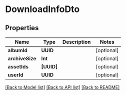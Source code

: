 # DownloadInfoDto

## Properties
Name | Type | Description | Notes
------------ | ------------- | ------------- | -------------
**albumId** | **UUID** |  | [optional] 
**archiveSize** | **Int** |  | [optional] 
**assetIds** | **[UUID]** |  | [optional] 
**userId** | **UUID** |  | [optional] 

[[Back to Model list]](../README.md#documentation-for-models) [[Back to API list]](../README.md#documentation-for-api-endpoints) [[Back to README]](../README.md)


